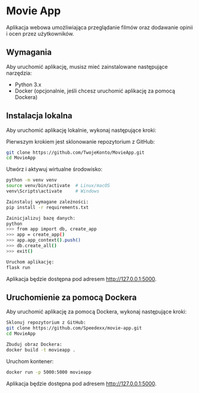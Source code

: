 # Movie App

Aplikacja webowa umożliwiająca przeglądanie filmów oraz dodawanie opinii i ocen przez użytkowników.

## Wymagania

Aby uruchomić aplikację, musisz mieć zainstalowane następujące narzędzia:

- Python 3.x
- Docker (opcjonalnie, jeśli chcesz uruchomić aplikację za pomocą Dockera)

## Instalacja lokalna

Aby uruchomić aplikację lokalnie, wykonaj następujące kroki:

Pierwszym krokiem jest sklonowanie repozytorium z GitHub:

```bash
git clone https://github.com/TwojeKonto/MovieApp.git
cd MovieApp
```

Utwórz i aktywuj wirtualne środowisko:

```bash
python -m venv venv
source venv/bin/activate  # Linux/macOS
venv\Scripts\activate     # Windows
```

```bash
Zainstaluj wymagane zależności:  
pip install -r requirements.txt
```

```bash
Zainicjalizuj bazę danych:  
python
>>> from app import db, create_app
>>> app = create_app()
>>> app.app_context().push()
>>> db.create_all()
>>> exit()
```

```bash
Uruchom aplikację:  
flask run
```

Aplikacja będzie dostępna pod adresem http://127.0.0.1:5000.

## Uruchomienie za pomocą Dockera

Aby uruchomić aplikację za pomocą Dockera, wykonaj następujące kroki:

```bash
Sklonuj repozytorium z GitHub:  
git clone https://github.com/Speedexx/movie-app.git
cd MovieApp
```

```bash
Zbuduj obraz Dockera:  
docker build -t movieapp .
```

Uruchom kontener:

```bash
docker run -p 5000:5000 movieapp
```

Aplikacja będzie dostępna pod adresem http://127.0.0.1:5000.
